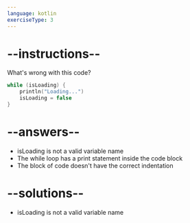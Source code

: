 ```yaml
---
language: kotlin
exerciseType: 3
---
```


# --instructions--

What's wrong with this code?
```kotlin
while (isLoading) {
    println("Loading...")
    isLoading = false
}
```

# --answers--

- isLoading is not a valid variable name
- The while loop has a print statement inside the code block
- The block of code doesn't have the correct indentation

# --solutions--

- isLoading is not a valid variable name
